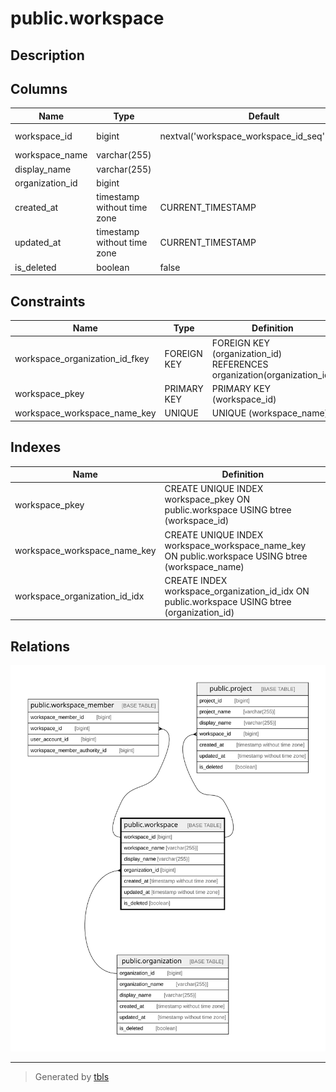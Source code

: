 # public.workspace

## Description

## Columns

| Name            | Type                        | Default                                         | Nullable | Children                                                                                  | Parents                                       | Comment |
| --------------- | --------------------------- | ----------------------------------------------- | -------- | ----------------------------------------------------------------------------------------- | --------------------------------------------- | ------- |
| workspace_id    | bigint                      | nextval('workspace_workspace_id_seq'::regclass) | false    | [public.workspace_member](public.workspace_member.md) [public.project](public.project.md) |                                               |         |
| workspace_name  | varchar(255)                |                                                 | false    |                                                                                           |                                               |         |
| display_name    | varchar(255)                |                                                 | false    |                                                                                           |                                               |         |
| organization_id | bigint                      |                                                 | false    |                                                                                           | [public.organization](public.organization.md) |         |
| created_at      | timestamp without time zone | CURRENT_TIMESTAMP                               | false    |                                                                                           |                                               |         |
| updated_at      | timestamp without time zone | CURRENT_TIMESTAMP                               | false    |                                                                                           |                                               |         |
| is_deleted      | boolean                     | false                                           | false    |                                                                                           |                                               |         |

## Constraints

| Name                           | Type        | Definition                                                             |
| ------------------------------ | ----------- | ---------------------------------------------------------------------- |
| workspace_organization_id_fkey | FOREIGN KEY | FOREIGN KEY (organization_id) REFERENCES organization(organization_id) |
| workspace_pkey                 | PRIMARY KEY | PRIMARY KEY (workspace_id)                                             |
| workspace_workspace_name_key   | UNIQUE      | UNIQUE (workspace_name)                                                |

## Indexes

| Name                          | Definition                                                                                        |
| ----------------------------- | ------------------------------------------------------------------------------------------------- |
| workspace_pkey                | CREATE UNIQUE INDEX workspace_pkey ON public.workspace USING btree (workspace_id)                 |
| workspace_workspace_name_key  | CREATE UNIQUE INDEX workspace_workspace_name_key ON public.workspace USING btree (workspace_name) |
| workspace_organization_id_idx | CREATE INDEX workspace_organization_id_idx ON public.workspace USING btree (organization_id)      |

## Relations

![er](public.workspace.svg)

---

> Generated by [tbls](https://github.com/k1LoW/tbls)
